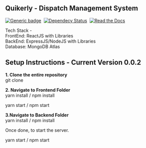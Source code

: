 ## Quikerly - Dispatch Management System

[![Generic badge](https://img.shields.io/badge/progress-Live-Green.svg)](https://www.notion.so/86e64edc90c44900ab926c68435ef4cd?v=a443bc9b029941eba3daefbf38726dc4) &nbsp;[![Dependecy Status](https://david-dm.org/tterb/Hyde.svg)](https://david-dm.org/tterb/Hyde)&nbsp;
[![Read the Docs](https://readthedocs.org/projects/docs/badge/?version=latest)](https://www.notion.so/01f5e6cf3f054869955b6fcc8a7de57d?v=93063432a861438a80736ebacff62a76)<br/>

Tech Stack - <br/>
FrontEnd: ReactJS with Libraries<br/>
BackEnd: ExpressJS/NodeJS with Libraries<br/>
Database: MongoDB Atlas<br/>


## Setup Instructions - Current Version 0.0.2

**1. Clone the entire repository**<br/>
git clone <repo>

**2. Navigate to Frontend Folder**<br/>
yarn install / npm install<br/>

yarn start / npm start<br/>

**3.Navigate to Backend Folder**<br/>
yarn install / npm install<br/>

Once done, to start the server.<br/>

yarn start / npm start<br/>

